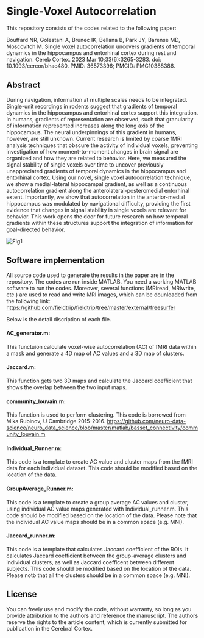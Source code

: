 # Single-Voxel Autocorrelation
This repository consists of the codes related to the following paper:

Bouffard NR, Golestani A, Brunec IK, Bellana B, Park JY, Barense MD, Moscovitch M. 
Single voxel autocorrelation uncovers gradients of temporal dynamics in the hippocampus and entorhinal cortex during rest and navigation. 
Cereb Cortex. 2023 Mar 10;33(6):3265-3283. doi: 10.1093/cercor/bhac480. PMID: 36573396; PMCID: PMC10388386.



## Abstract

During navigation, information at multiple scales needs to be integrated. Single-unit recordings in rodents suggest that gradients of temporal dynamics in the hippocampus and entorhinal cortex support this integration. 
In humans, gradients of representation are observed, such that granularity of information represented increases along the long axis of the hippocampus. 
The neural underpinnings of this gradient in humans, however, are still unknown. 
Current research is limited by coarse fMRI analysis techniques that obscure the activity of individual voxels, preventing investigation of how moment-to-moment changes in brain signal are organized and how they are related to behavior. 
Here, we measured the signal stability of single voxels over time to uncover previously unappreciated gradients of temporal dynamics in the hippocampus and entorhinal cortex. 
Using our novel, single voxel autocorrelation technique, we show a medial-lateral hippocampal gradient, as well as a continuous autocorrelation gradient along the anterolateral-posteromedial entorhinal extent. 
Importantly, we show that autocorrelation in the anterior-medial hippocampus was modulated by navigational difficulty, providing
the first evidence that changes in signal stability in single voxels are relevant for behavior. 
This work opens the door for future research on how temporal gradients within these structures support the integration of information for goal-directed behavior.

![Fig1](https://user-images.githubusercontent.com/6662964/189467830-e33a9137-1de6-45a0-90ff-f39aefda8242.png)

## Software implementation

All source code used to generate the results in the paper are in the repository. The codes are run inside MATLAB. You need a working MATLAB software to run the codes. Moreover, several functions (MRIread, MRIwrite, etc.) are used to read and write MRI images, which can be dounloaded from the following link:
https://github.com/fieldtrip/fieldtrip/tree/master/external/freesurfer  

Below is the detail discription of each file.  
#### AC_generator.m:
This functuion calculate voxel-wise autocorrelation (AC) of fMRI data within a mask and generate a 4D map of AC values and a 3D map of clusters.  
####  Jaccard.m: 
This function gets two 3D maps and calculate the Jaccard coefficient that shows the overlap between the two input maps.  
#### community_louvain.m: 
This function is used to perform clustering. This code is borrowed from Mika Rubinov, U Cambridge 2015-2016. https://github.com/neuro-data-science/neuro_data_science/blob/master/matlab/basset_connectivity/community_louvain.m
#### Individual_Runner.m: 
This code is a template to create AC value and cluster maps from the fMRI data for each individual dataset. This code should be modified based on the location of the data. 
#### GroupAverage_Runner.m:
This code is a template to create a group average AC values and cluster, using individual AC value maps generated with Individual_runner.m. This code should be modified based on the location of the data. Please note that the individual AC value maps should be in a common space (e.g. MNI).  
#### Jaccard_runner.m: 
This code is a template that calculates Jaccard coefficient of the ROIs. It calculates Jaccard coefficient between the group-average clusters and individual clusters, as well as Jaccard coefficent between different subjects. This code should be modified based on the location of the data. Please notb that all the clusters should be in a common space (e.g. MNI).  

## License

You can freely use and modify the code, without warranty, so long as you provide attribution to the authors and reference the manuscript.
The authors reserve the rights to the article content, which is currently submitted for publication in the Cerebral Cortex.
